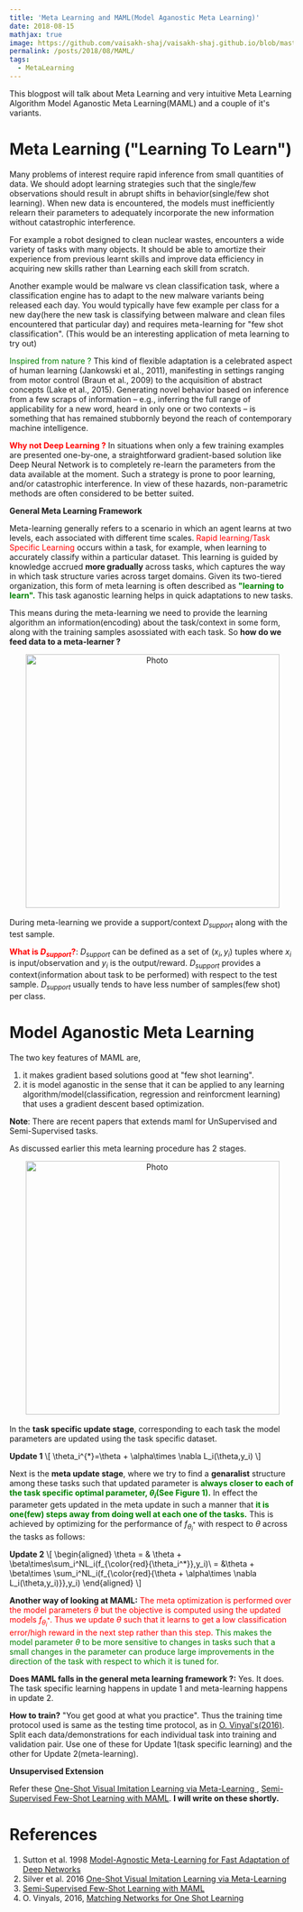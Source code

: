 ```yaml
---
title: 'Meta Learning and MAML(Model Aganostic Meta Learning)'
date: 2018-08-15
mathjax: true
image: https://github.com/vaisakh-shaj/vaisakh-shaj.github.io/blob/master/_posts/Images/ddpg.png
permalink: /posts/2018/08/MAML/
tags:
  - MetaLearning
---
```


This blogpost will talk about Meta Learning and very intuitive Meta Learning Algorithm Model Aganostic Meta Learning(MAML) and a couple of it's variants.

Meta Learning ("Learning To Learn")
===========================

 Many problems of interest require rapid inference from small quantities of data. We should adopt learning strategies such that
the single/few observations should result in abrupt shifts in behavior(single/few shot learning). When new data is encountered, the models must inefficiently relearn their parameters to adequately incorporate the new information without catastrophic interference.

For example a robot designed to clean nuclear wastes, encounters a wide variety of tasks with many objects. It should be able to
amortize their experience from previous learnt skills and improve data efficiency in acquiring new skills rather than Learning
each skill from scratch.

Another example would be malware vs clean classification task, where a classification engine has to adapt to the new malware variants being
released each day. You would typically have few example per class for a new day(here the new task is classifying between
malware and clean files encountered that particular day) and requires meta-learning for "few shot classification". (This would be an interesting
application of meta learning to try out)

<span style="color:green">Inspired from nature ?</span> This kind of flexible adaptation is a celebrated aspect of human learning (Jankowski et al., 2011), manifesting in settings ranging from motor control (Braun et al., 2009) to the acquisition of abstract concepts (Lake et al., 2015). Generating novel behavior based on inference from a few scraps
of information – e.g., inferring the full range of applicability for a new word, heard in only one or two contexts – is
something that has remained stubbornly beyond the reach of contemporary machine intelligence.

<span style="color:#FF0000">**Why not Deep Learning ?**</span> In situations when only a few training examples are presented
one-by-one, a straightforward gradient-based solution like Deep Neural Network is to completely re-learn the parameters from the data available at the moment. Such a strategy is prone to poor learning,
and/or catastrophic interference. In view of these hazards, non-parametric methods are often considered to be better
suited.

**General Meta Learning Framework**



Meta-learning generally refers to a scenario in which an
agent learns at two levels, each associated with different
time scales. <span style="color:#FF0000">Rapid learning/Task Specific Learning</span> occurs within a task, for example,
when learning to accurately classify within a particular
dataset. This learning is guided by knowledge
accrued **more gradually** across tasks, which captures the
way in which task structure varies across target domains. Given its two-tiered organization, this form of meta learning is often described as <span style="color:green">**"learning to learn".**</span> This task aganostic learning helps in quick adaptations to new tasks.

This means during the meta-learning we need to provide the learning algorithm an information(encoding) about the task/context in some form, along with the training samples asossiated with each task. So **how do we feed data to a meta-learner ?**


<p align="center">
  <img src="C:\Users\DELL\Desktop\GITHUB\vaisakh-shaj.github.io\_posts\Images\gen-maml.png?raw=true" alt="Photo" style="width: 450px;"/>
</p>

During meta-learning we provide a support/context $D_{support}$ along with the test sample.

<span style="color:red">**What is $D_{support}$?**</span>:
$D_{support}$ can be defined as a set of $(x_i,y_i)$ tuples where $x_i$ is input/observation and $y_i$ is the output/reward. $D_{support}$ provides a context(information about task to be performed) with respect to the test sample. $D_{support}$ usually tends to have less number of samples(few shot) per class.

Model Aganostic Meta Learning
=============================

The two key features of MAML are,

1) it makes gradient based solutions good at "few shot learning".
2) it is model aganostic in the sense that it can be applied to any learning algorithm/model(classification, regression and reinforcment learning) that uses a gradient descent based optimization.

**Note**: There are recent papers that extends maml for UnSupervised and Semi-Supervised tasks.


As discussed earlier this meta learning procedure has 2 stages.

<p align="center">
  <img src="C:\Users\DELL\Desktop\GITHUB\vaisakh-shaj.github.io\_posts\Images\maml.png?raw=true" alt="Photo" style="width: 450px;"/>
</p>


In the **task specific update stage**,
corresponding to each task the model parameters are updated using the task specific dataset.

 **Update 1**
\\[
\theta_i^{*}=\theta + \alpha\times \nabla L_i(\theta,y_i)
\\]


Next is the **meta update stage**, where we try to find a **genaralist** structure among these tasks such that updated parameter is <span style="color:green">**always closer to each of the task specific optimal parameter, $\theta_i$(See Figure 1).**</span> In effect the parameter gets updated in the meta update in such a manner that <span style="color:green">**it is one(few) steps away from doing well at each one of the tasks.**</span> This is achieved by optimizing for the performance of $f_{\theta_i^*}$ with respect to $\theta$  across the tasks as follows:

**Update 2**
\\[ \begin{aligned}
 \theta = & \theta + \beta\times\sum_i^NL_i(f_{\color{red}{\theta_i^*}},y_i)\\
 = &\theta + \beta\times \sum_i^NL_i(f_{\color{red}{\theta + \alpha\times \nabla L_i(\theta,y_i)}},y_i)
 \end{aligned}
\\]


**Another way of looking at MAML:**
<span style="color:Red">The meta optimization is performed over the model parameters $\theta$ but the objective is computed using the updated models $f_{\theta_i^*}$. Thus we update $\theta$ such that it learns to get a low classification error/high reward in the next step rather than this step.</span> <span style="color:green">This makes the model parameter $\theta$ to be more sensitive to changes in tasks such that a small changes in the parameter can produce large improvements in the direction of the task with respect to which it is tuned for.</span>

**Does MAML falls in the general meta learning framework ?:** Yes. It does. The task specific learning happens in update 1 and meta-learning happens in update 2.





**How to train?**
"You get good at what you practice". Thus the training time protocol used is same as the testing time protocol, as in [O. Vinyal's(2016)](https://arxiv.org/pdf/1606.04080.pdf). Split each data/demonstrations for each individual task into training and validation pair. Use one of these for Update 1(task specific learning) and the other for Update 2(meta-learning).



**Unsupervised Extension**

Refer these [One-Shot Visual Imitation Learning via Meta-Learning
  ](https://arxiv.org/abs/1709.04905), [Semi-Supervised Few-Shot Learning with MAML](https://openreview.net/forum?id=r1n5Osurf).
  **I will write on these shortly.**



















References
==========
1. Sutton et al. 1998 [Model-Agnostic Meta-Learning for Fast Adaptation of Deep Networks](https://arxiv.org/pdf/1703.03400.pdf)
2. Silver et al. 2016 [One-Shot Visual Imitation Learning via Meta-Learning
  ](https://arxiv.org/abs/1709.04905)
3. [Semi-Supervised Few-Shot Learning with MAML](https://openreview.net/forum?id=r1n5Osurf)
4. O. Vinyals, 2016, [Matching Networks for One Shot Learning](https://arxiv.org/pdf/1606.04080.pdf
)
